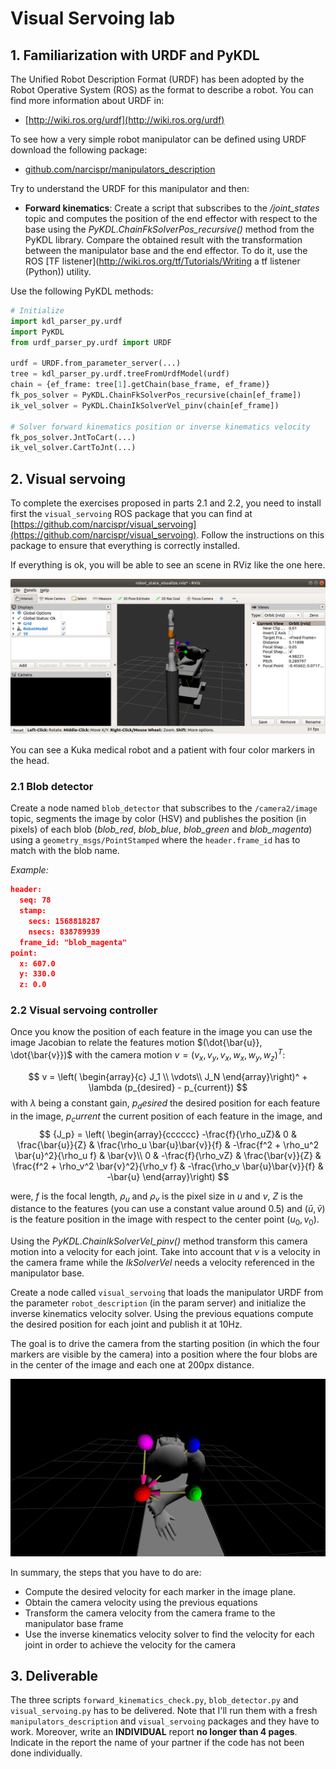 # Visual Servoing lab

## 1. Familiarization with URDF and PyKDL

The Unified Robot Description Format (URDF) has been adopted by the Robot Operative System (ROS) as the format to describe a robot. You can find more information about URDF in:

- [http://wiki.ros.org/urdf](http://wiki.ros.org/urdf)

To see how a very simple robot manipulator can be defined using URDF download the following package:

* [github.com/narcispr/manipulators_description](http://github.com/narcispr/manipulators_description)

Try to understand the URDF for this manipulator and then:

- **Forward kinematics**: Create a script that subscribes to the */joint_states* topic and computes the position of the end effector with respect to the base using the *PyKDL.ChainFkSolverPos_recursive()* method from the PyKDL library. Compare the obtained result with the transformation between the manipulator base and the end effector. To do it, use the ROS 
[TF listener](http://wiki.ros.org/tf/Tutorials/Writing a tf listener (Python)) utility.

Use the following PyKDL methods:

```python
# Initialize
import kdl_parser_py.urdf
import PyKDL
from urdf_parser_py.urdf import URDF

urdf = URDF.from_parameter_server(...)
tree = kdl_parser_py.urdf.treeFromUrdfModel(urdf)
chain = {ef_frame: tree[1].getChain(base_frame, ef_frame)}
fk_pos_solver = PyKDL.ChainFkSolverPos_recursive(chain[ef_frame])
ik_vel_solver = PyKDL.ChainIkSolverVel_pinv(chain[ef_frame])

# Solver forward kinematics position or inverse kinematics velocity
fk_pos_solver.JntToCart(...)
ik_vel_solver.CartToJnt(...)
```

## 2. Visual servoing

To complete the exercises proposed in parts 2.1 and 2.2, you need to install first the `visual_servoing` ROS package that you can find at [https://github.com/narcispr/visual_servoing](https://github.com/narcispr/visual_servoing).
Follow the instructions on this package to ensure that everything is correctly installed.

If everything is ok, you will be able to see an scene in RViz like the one here.

![](./rviz.png)

You can see a Kuka medical robot and a patient with four color markers in the head.

### 2.1 Blob detector

Create a node named `blob_detector` that subscribes to the `/camera2/image` topic, segments the image by color (HSV) and publishes the position (in pixels) of each blob (*blob_red*, *blob_blue*, *blob_green* and *blob_magenta*) using a `geometry_msgs/PointStamped` where the `header.frame_id` has to match with the blob name.

*Example:*

```json
header: 
  seq: 78
  stamp: 
    secs: 1568818287
    nsecs: 838789939
  frame_id: "blob_magenta"
point: 
  x: 607.0
  y: 330.0
  z: 0.0
```

### 2.2 Visual servoing controller

Once you know the position of each feature in the image you can use the image Jacobian to relate the features motion $(\dot{\bar{u}}, \dot{\bar{v}})$  with the camera motion $v= (v_x, v_y, v_x, w_x, w_y, w_z)^T$:

$$
v = \left( \begin{array}{c}
J_1 \\ 
\vdots\\
J_N 
\end{array}\right)^ + \lambda (p_{desired} - p_{current})
$$
with $\lambda$ being a constant gain, $p_desired$ the desired position for each feature in the image, $p_current$ the current position of each feature in the image, and
$$
{J_p} =
\left( \begin{array}{cccccc}
-\frac{f}{\rho_uZ}& 0 & \frac{\bar{u}}{Z} & \frac{\rho_u \bar{u}\bar{v}}{f} & -\frac{f^2 + \rho_u^2 \bar{u}^2}{\rho_u f} & \bar{v}\\
0 & -\frac{f}{\rho_vZ} & \frac{\bar{v}}{Z} & \frac{f^2 + \rho_v^2 \bar{v}^2}{\rho_v f} & -\frac{\rho_v \bar{u}\bar{v}}{f} & -\bar{u}
\end{array}\right)
$$


were, $f$ is the focal length, $\rho_u$ and $\rho_v$ is the pixel size in $u$ and $v$, $Z$ is the distance to the features (you can use a constant value around 0.5) and ($\bar{u},\bar{v}$) is the feature position in the image with respect to the center point ($u_0, v_0$). 

Using the *PyKDL.ChainIkSolverVel_pinv()* method transform this camera motion into a velocity for each joint. Take into account that $v$ is a velocity in the camera frame while the *IkSolverVel* needs a velocity referenced in the manipulator base.

Create a node called `visual_servoing` that loads the manipulator URDF from the parameter `robot_description` (in the param server) and initialize the inverse kinematics velocity solver. Using the previous equations compute the desired position for each joint and publish it at 10Hz. 

The goal is to drive the camera from the starting position (in which the four markers are visible by the camera) into a position where the four blobs are in the center of the image and each one at 200px distance.

![result](./result.png)

In summary, the steps that you have to do are:

* Compute the desired velocity for each marker in the image plane.
* Obtain the camera velocity using the previous equations
* Transform the camera velocity from the camera frame to the manipulator base frame
* Use the inverse kinematics velocity solver to find the velocity for each joint in order to achieve the velocity for the camera

 ## 3. Deliverable

The three scripts `forward_kinematics_check.py`, `blob_detector.py` and  `visual_servoing.py` has to be delivered. Note that I'll run them with a fresh `manipulators_description` and `visual_servoing` packages and they have to work. Moreover, write an **INDIVIDUAL** report **no longer than 4 pages**. Indicate in the report the name of your partner if the code has not been done individually.